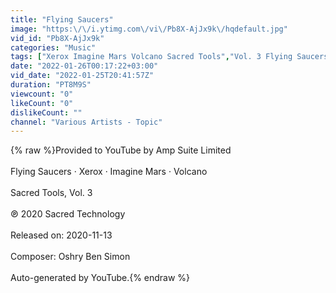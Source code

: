 ```yaml
---
title: "Flying Saucers"
image: "https:\/\/i.ytimg.com\/vi\/Pb8X-AjJx9k\/hqdefault.jpg"
vid_id: "Pb8X-AjJx9k"
categories: "Music"
tags: ["Xerox Imagine Mars Volcano Sacred Tools","Vol. 3 Flying Saucers"]
date: "2022-01-26T00:17:22+03:00"
vid_date: "2022-01-25T20:41:57Z"
duration: "PT8M9S"
viewcount: "0"
likeCount: "0"
dislikeCount: ""
channel: "Various Artists - Topic"
---
```

{% raw %}Provided to YouTube by Amp Suite Limited<br /><br />Flying Saucers · Xerox · Imagine Mars · Volcano<br /><br />Sacred Tools, Vol. 3<br /><br />℗ 2020 Sacred Technology<br /><br />Released on: 2020-11-13<br /><br />Composer: Oshry Ben Simon<br /><br />Auto-generated by YouTube.{% endraw %}

